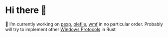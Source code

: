 # Hi there 👋

🔭 I’m currently working on [pexp](https://github.com/iwiwsb/pexp), [olefile](https://github.com/iwiwsb/olefile), [wmf](https://github.com/iwiwsb/wmf) in no particular order. Probably will try to implement other [Windows Protocols](https://learn.microsoft.com/en-us/openspecs/windows_protocols) in Rust

<!--
**iwiwsb/iwiwsb** is a ✨ _special_ ✨ repository because its `README.md` (this file) appears on your GitHub profile.

Here are some ideas to get you started:

- 🔭 I’m currently working on ...
- 🌱 I’m currently learning ...
- 👯 I’m looking to collaborate on ...
- 🤔 I’m looking for help with ...
- 💬 Ask me about ...
- 📫 How to reach me: ...
- 😄 Pronouns: ...
- ⚡ Fun fact: ...
-->
